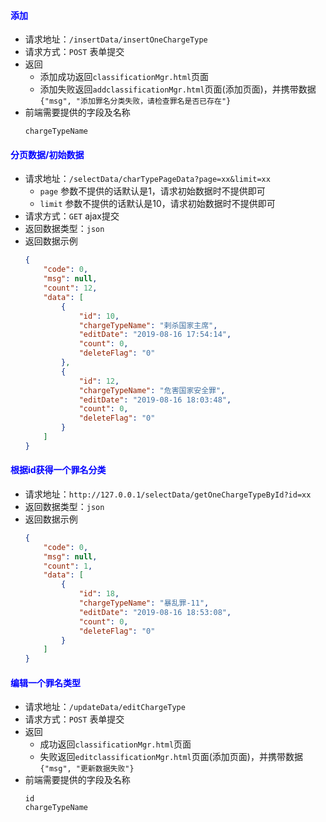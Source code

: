 #### <font color="blue">添加</font>
- 请求地址：`/insertData/insertOneChargeType`
- 请求方式：`POST` 表单提交
- 返回
  + 添加成功返回`classificationMgr.html`页面
  + 添加失败返回`addclassificationMgr.html`页面(添加页面)，并携带数据`{"msg", "添加罪名分类失败，请检查罪名是否已存在"}`
- 前端需要提供的字段及名称
    ```
    chargeTypeName
    ```

#### <font color="blue">分页数据/初始数据</font>
- 请求地址：`/selectData/charTypePageData?page=xx&limit=xx`
  + `page` 参数不提供的话默认是1，请求初始数据时不提供即可
  + `limit` 参数不提供的话默认是10，请求初始数据时不提供即可
- 请求方式：`GET` ajax提交
- 返回数据类型：`json`
- 返回数据示例
    ```json
    {
        "code": 0,
        "msg": null,
        "count": 12,
        "data": [
            {
                "id": 10,
                "chargeTypeName": "剌杀国家主席",
                "editDate": "2019-08-16 17:54:14",
                "count": 0,
                "deleteFlag": "0"
            },
            {
                "id": 12,
                "chargeTypeName": "危害国家安全罪",
                "editDate": "2019-08-16 18:03:48",
                "count": 0,
                "deleteFlag": "0"
            }
        ]
    }
    ```
#### <font color="blue">根据id获得一个罪名分类</font>
- 请求地址：`http://127.0.0.1/selectData/getOneChargeTypeById?id=xx`
- 返回数据类型：`json`
- 返回数据示例
    ```json
    {
        "code": 0,
        "msg": null,
        "count": 1,
        "data": [
            {
                "id": 18,
                "chargeTypeName": "暴乱罪-11",
                "editDate": "2019-08-16 18:53:08",
                "count": 0,
                "deleteFlag": "0"
            }
        ]
    }
    ```
#### <font color="blue">编辑一个罪名类型</font>
- 请求地址：`/updateData/editChargeType`
- 请求方式：`POST` 表单提交
- 返回
  + 成功返回`classificationMgr.html`页面
  + 失败返回`editclassificationMgr.html`页面(添加页面)，并携带数据`{"msg", "更新数据失败"}`
- 前端需要提供的字段及名称
    ```
    id
    chargeTypeName
    ```
